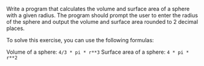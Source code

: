 Write a program that calculates the volume and surface area of a sphere with a given radius. The program should prompt the user to enter the radius of the sphere and output the volume and surface area rounded to 2 decimal places.

To solve this exercise, you can use the following formulas:

Volume of a sphere: `4/3 * pi * r**3`
Surface area of a sphere: `4 * pi * r**2`
